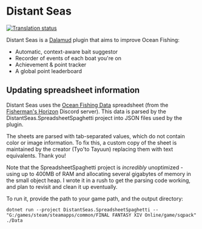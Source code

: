 ﻿# Distant Seas

<a href="https://weblate.n2.pm/engage/distant-seas/">
  <img src="https://weblate.n2.pm/widgets/distant-seas/-/distant-seas/svg-badge.svg" alt="Translation status" />
</a>

Distant Seas is a [Dalamud](https://github.com/goatcorp/Dalamud) plugin that aims to improve Ocean Fishing:

- Automatic, context-aware bait suggestor
- Recorder of events of each boat you're on
- Achievement & point tracker
- A global point leaderboard

## Updating spreadsheet information

Distant Seas uses the [Ocean Fishing Data](https://docs.google.com/spreadsheets/d/1R0Nt8Ye7EAQtU8CXF1XRRj67iaFpUk1BXeDgt6abxsQ/edit#gid=1841418685) spreadsheet (from the [Fisherman's Horizon](https://discord.gg/fishcord) Discord server). This data is parsed by the DistantSeas.SpreadsheetSpaghetti project into JSON files used by the plugin.

The sheets are parsed with tab-separated values, which do not contain color or image information. To fix this, a custom copy of the sheet is maintained by the creator (Tyo'to Tayuun) replacing them with text equivalents. Thank you!

Note that the SpreadsheetSpaghetti project is *incredibly* unoptimized - using up to 400MB of RAM and allocating several gigabytes of memory in the small object heap. I wrote it in a rush to get the parsing code working, and plan to revisit and clean it up eventually.

To run it, provide the path to your game path, and the output directory:

```shell
dotnet run --project DistantSeas.SpreadsheetSpaghetti -- "G:/games/steam/steamapps/common/FINAL FANTASY XIV Online/game/sqpack" ./Data
```
